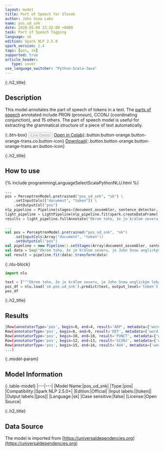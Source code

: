 ```yaml
---
layout: model
title: Part of Speech for Slovak
author: John Snow Labs
name: pos_ud_snk
date: 2020-05-04 23:32:00 +0800
task: Part of Speech Tagging
language: sk
edition: Spark NLP 2.5.0
spark_version: 2.4
tags: [pos, sk]
supported: true
article_header:
   type: cover
use_language_switcher: "Python-Scala-Java"
---
```


{:.h2_title}
## Description
This model annotates the part of speech of tokens in a text. The [parts of speech](https://universaldependencies.org/u/pos/) annotated include PRON (pronoun), CCONJ (coordinating conjunction), and 15 others. The part of speech model is useful for extracting the grammatical structure of a piece of text automatically.

{:.btn-box}
<button class="button button-orange" disabled>Live Demo</button>
[Open in Colab](https://githubtocolab.com/JohnSnowLabs/spark-nlp-workshop/blob/2da56c087da53a2fac1d51774d49939e05418e57/tutorials/Certification_Trainings/Public/6.Playground_DataFrames.ipynb){:.button.button-orange.button-orange-trans.co.button-icon}
[Download](https://s3.amazonaws.com/auxdata.johnsnowlabs.com/public/models/pos_ud_snk_sk_2.5.0_2.4_1588622627281.zip){:.button.button-orange.button-orange-trans.arr.button-icon}

{:.h2_title}
## How to use 

<div class="tabs-box" markdown="1">

{% include programmingLanguageSelectScalaPythonNLU.html %}

```python
...
pos = PerceptronModel.pretrained("pos_ud_snk", "sk") \
    .setInputCols(["document", "token"]) \
    .setOutputCol("pos")
nlp_pipeline = Pipeline(stages=[document_assembler, sentence_detector, tokenizer, pos])
light_pipeline = LightPipeline(nlp_pipeline.fit(spark.createDataFrame([['']]).toDF("text")))
results = light_pipeline.fullAnnotate("Okrem toho, že je kráľom severu, je John Snow anglickým lekárom a lídrom vo vývoji anestézie a lekárskej hygieny.")
```

```scala
...
val pos = PerceptronModel.pretrained("pos_ud_snk", "sk")
    .setInputCols(Array("document", "token"))
    .setOutputCol("pos")
val pipeline = new Pipeline().setStages(Array(document_assembler, sentence_detector, tokenizer, pos))
val data = Seq("Okrem toho, že je kráľom severu, je John Snow anglickým lekárom a lídrom vo vývoji anestézie a lekárskej hygieny.").toDF("text")
val result = pipeline.fit(data).transform(data)
```

{:.nlu-block}
```python
import nlu

text = ["""Okrem toho, že je kráľom severu, je John Snow anglickým lekárom a lídrom vo vývoji anestézie a lekárskej hygieny."""]
pos_df = nlu.load('sk.pos.ud_snk').predict(text, output_level='token')
pos_df
```

</div>

{:.h2_title}
## Results

```bash
[Row(annotatorType='pos', begin=0, end=4, result='ADP', metadata={'word': 'Okrem'}),
Row(annotatorType='pos', begin=6, end=9, result='DET', metadata={'word': 'toho'}),
Row(annotatorType='pos', begin=10, end=10, result='PUNCT', metadata={'word': ','}),
Row(annotatorType='pos', begin=12, end=13, result='SCONJ', metadata={'word': 'že'}),
Row(annotatorType='pos', begin=15, end=16, result='AUX', metadata={'word': 'je'}),
...]
```

{:.model-param}
## Model Information

{:.table-model}
|---|---|
|Model Name:|pos_ud_snk|
|Type:|pos|
|Compatibility:|Spark NLP 2.5.0+|
|Edition:|Official|
|Input labels:|[token]|
|Output labels:|[pos]|
|Language:|sk|
|Case sensitive:|false|
|License:|Open Source|

{:.h2_title}
## Data Source
The model is imported from [https://universaldependencies.org](https://universaldependencies.org)
